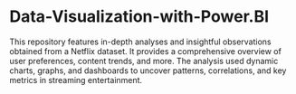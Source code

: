 # Data-Visualization-with-Power.BI
This repository features in-depth analyses and insightful observations obtained from a Netflix dataset. It provides a comprehensive overview of user preferences, content trends, and more. The analysis used dynamic charts, graphs, and dashboards to uncover patterns, correlations, and key metrics in streaming entertainment.
